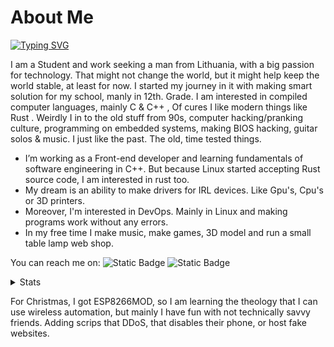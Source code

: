 # About Me

[![Typing SVG](https://readme-typing-svg.demolab.com?font=Fira+Code&pause=1000&color=FF8C00&center=true&vCenter=true&width=435&lines=I+am+Justinas+Stank%C5%ABnas;Software+Developer%2C+Game+Developer;BackEnd+Developer%2C+3D+Art's;Computer+Grathics%2C+Automation;And+Shell+Scripts)](https://git.io/typing-svg)

I am a Student and work seeking a man from Lithuania, with a big passion for technology. That might not change the world, but it might help keep the world stable, at least for now. I started my journey in it with making smart solution for my school, manly in 12th. Grade. I am interested in compiled computer languages, mainly C & C++ , Of cures I like modern things like Rust . Weirdly I in to the old stuff from 90s, computer hacking/pranking culture, programming on embedded systems, making BIOS hacking, guitar solos & music. I just like the past. The old, time tested things.

* I’m working as a Front-end developer and learning fundamentals of software engineering in C++. But because Linux started accepting Rust source code, I am interested in rust too.
* My dream is an ability to make drivers for IRL devices. Like Gpu's, Cpu's or 3D printers.
* Moreover, I'm interested in DevOps. Mainly in Linux and making programs work without any errors.
* In my free time I make music, make games, 3D model and run a small table lamp web shop.

You can reach me on:
![Static Badge](https://img.shields.io/badge/linkedin-Find%20me-0077B5?style=flat)
![Static Badge](https://img.shields.io/badge/My%20email-%20IamJustStan%40hotmail.com-f28500?style=flat)

<details>

<summary>Stats</summary>

[![Justinas's GitHub stats-Dark](https://github-readme-stats.vercel.app/api?username=justpause&show_icons=true&theme=slateorange#gh-dark-mode-only)](https://github.com/justpause#gh-dark-mode-only)
[![Justinas's GitHub stats-Light](https://github-readme-stats.vercel.app/api?username=justpause&show_icons=true&theme=vue#gh-light-mode-only)](https://github.com/justpause#gh-light-mode-only)

[![Justinas's GitHub stats-Dark](https://github-readme-stats.vercel.app/api?username=justpause&show_icons=true&theme=slateorange#gh-dark-mode-only)](https://github.com/anuraghazra/github-readme-stats)
[![Justinas's GitHub stats-Light](https://github-readme-stats.vercel.app/api?username=justpause&show_icons=true&theme=vue#gh-light-mode-only)](https://github.com/anuraghazra/github-readme-stats)



[![Justinas's GitHub stats-Dark](https://github-readme-stats.vercel.app/api/top-langs/?username=justpause&include_all_commits&langs_count=8&theme=slateorange#gh-dark-mode-only)](https://github.com/justpause)
[![Justinas's GitHub stats-Light](https://github-readme-stats.vercel.app/api/top-langs/?username=justpause&include_all_commits&langs_count=8&theme=vue#gh-light-mode-only)](https://github.com/justpause)

</details>

For Christmas, I got ESP8266MOD, so I am learning the theology that I can use wireless automation, but mainly I have fun with not technically savvy friends. Adding scrips that DDoS, that disables their phone, or host fake websites.
